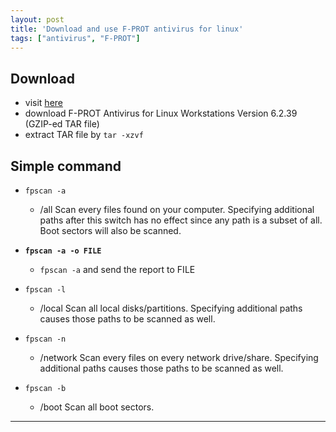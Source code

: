 ```yaml
---
layout: post
title: 'Download and use F-PROT antivirus for linux'
tags: ["antivirus", "F-PROT"]
---
```


## Download 

- visit [here](http://www.f-prot.com/download/home_user/download_fplinux.html)
- download F-PROT Antivirus for Linux Workstations Version 6.2.39 (GZIP-ed TAR file)
- extract TAR file by `tar -xzvf`

## Simple command
- `fpscan -a`
  - /all Scan every files found on your computer. 
  Specifying additional paths after this switch has no effect since any path is a subset of all. 
  Boot sectors will also be scanned.
  
- **`fpscan -a -o FILE`**
  - `fpscan -a` and send the report to FILE

- `fpscan -l`
  - /local Scan all local disks/partitions. 
  Specifying additional paths causes those paths to be scanned as well.

- `fpscan -n`
   - /network Scan every files on every network drive/share. 
   Specifying additional paths causes those paths to be scanned as well.

- `fpscan -b`
  - /boot Scan all boot sectors.
 
---
